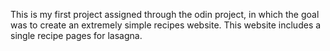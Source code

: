 This is my first project assigned through the odin project, in which the goal was to create an extremely simple recipes website. This website includes a single recipe pages for lasagna.
